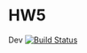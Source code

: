 # HW5
Dev [![Build Status](https://travis-ci.org/vladyslav-p01/HW5.svg?branch=dev)](https://travis-ci.org/vladyslav-p01/HW5)
